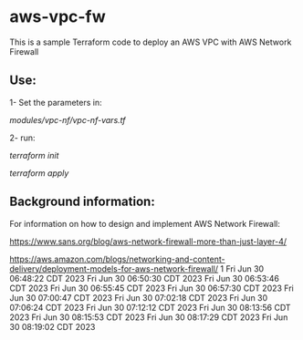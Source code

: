 # aws-vpc-fw

This is a sample Terraform code to deploy an AWS VPC with AWS Network Firewall

## Use:
1- Set the parameters in:

*modules/vpc-nf/vpc-nf-vars.tf* 

2- run: 

*terraform init*

*terraform apply*



## Background information:
For information on how to design and implement AWS Network Firewall:

https://www.sans.org/blog/aws-network-firewall-more-than-just-layer-4/

https://aws.amazon.com/blogs/networking-and-content-delivery/deployment-models-for-aws-network-firewall/
1
Fri Jun 30 06:48:22 CDT 2023
Fri Jun 30 06:50:30 CDT 2023
Fri Jun 30 06:53:46 CDT 2023
Fri Jun 30 06:55:45 CDT 2023
Fri Jun 30 06:57:30 CDT 2023
Fri Jun 30 07:00:47 CDT 2023
Fri Jun 30 07:02:18 CDT 2023
Fri Jun 30 07:06:24 CDT 2023
Fri Jun 30 07:12:12 CDT 2023
Fri Jun 30 08:13:56 CDT 2023
Fri Jun 30 08:15:53 CDT 2023
Fri Jun 30 08:17:29 CDT 2023
Fri Jun 30 08:19:02 CDT 2023
